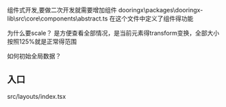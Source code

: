 组件式开发,要做二次开发就需要增加组件
dooringx\packages\dooringx-lib\src\core\components\abstract.ts
在这个文件中定义了组件得功能

为什么要scale？
是方便查看全部情况，是当前元素得transform变换，全部大小按照125%就是正常得范围

如何初始全局数据？


## 入口
src/layouts/index.tsx




